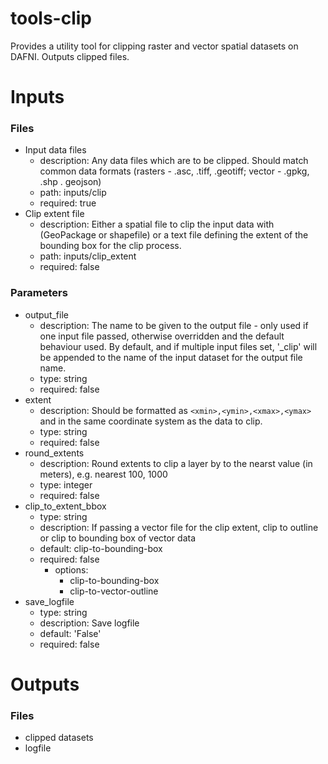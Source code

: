 # tools-clip
Provides a utility tool for clipping raster and vector spatial datasets on DAFNI. Outputs clipped files.

# Inputs
### Files
 * Input data files
   * description: Any data files which are to be clipped. Should match common data formats (rasters - .asc, .tiff, .geotiff; vector - .gpkg, .shp . geojson)
   * path: inputs/clip
   * required: true
 * Clip extent file
   * description: Either a spatial file to clip the input data with (GeoPackage or shapefile) or a text file defining the extent of the bounding box for the clip process.
   * path: inputs/clip_extent
   * required: false

### Parameters
 * output_file
   * description: The name to be given to the output file - only used if one input file passed, otherwise overridden and the default behaviour used. By default, and if multiple input files set, '_clip' will be appended to the name of the input dataset for the output file name.
   * type: string
   * required: false
 * extent
   * description: Should be formatted as `<xmin>,<ymin>,<xmax>,<ymax>` and in the same coordinate system as the data to clip.
   * type: string
   * required: false
 * round_extents
   * description: Round extents to clip a layer by to the nearst value (in meters), e.g. nearest 100, 1000
   * type: integer
   * required: false
 * clip_to_extent_bbox
   * type: string
   * description: If passing a vector file for the clip extent, clip to outline or clip to bounding box of vector data
   * default: clip-to-bounding-box
   * required: false
     * options:
       * clip-to-bounding-box
       * clip-to-vector-outline
 * save_logfile
   * type: string
   * description: Save logfile
   * default: 'False'
   * required: false

# Outputs
### Files
 * clipped datasets
 * logfile